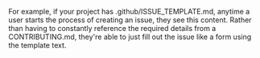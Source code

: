 For example, if your project has .github/ISSUE_TEMPLATE.md, anytime a user starts the process of creating an issue, they see this content. Rather than having to constantly reference the required details from a CONTRIBUTING.md, they're able to just fill out the issue like a form using the template text.

